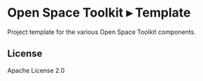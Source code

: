 # Open Space Toolkit ▸ Template

Project template for the various Open Space Toolkit components.

## License

Apache License 2.0
